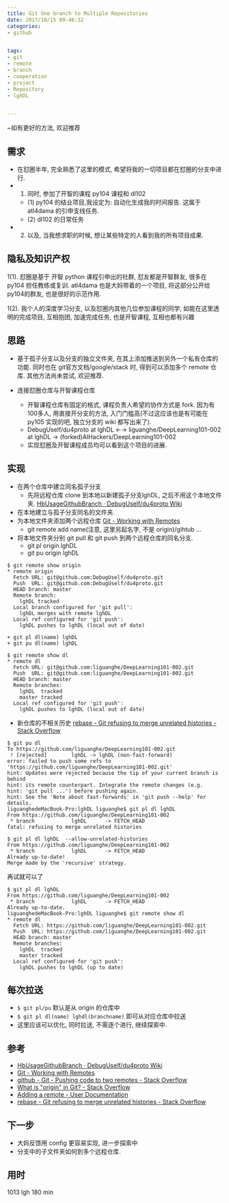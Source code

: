 ```yaml
---
title: Git One branch to Multiple Repositories
date: 2017/10/15 09:46:32
categories: 
- github


tags: 
- git
- remote
- branch 
- cooperation
- project
- Repository
- lghDL


---
```




~如有更好的方法, 欢迎推荐

## 需求
- 在怼圈半年, 完全熟悉了这里的模式, 希望将我的一切项目都在怼圈的分支中进行. 
- 1. 同时, 参加了开智的课程 py104 课程和 dl102
    - (1) py104 的结业项目,我设定为: 自动化生成我的时间报告. 这属于atl4dama 的引申支线任务. 
    - (2) dl102 的日常任务
- 2. 以及, 当我想求职的时候, 想让某些特定的人看到我的所有项目成果.

## 隐私及知识产权
1(1). 怼圈是基于 开智 python 课程引申出的社群, 怼友都是开智群友, 很多在 py104 担任教练或复训. atl4dama 也是大妈带着的一个项目, 将这部分公开给 py104的群友, 也是很好的示范作用. 

1(2). 我个人的深度学习分支, 以及怼圈内其他几位参加课程的同学, 如能在这里透明的完成项目, 互相抱团, 加速完成任务, 也是开智课程, 互相也都有兴趣

## 思路

- 基于孤子分支以及分支的独立文件夹, 在其上添加推送到另外一个私有仓库的功能. 同时也在 git官方文档/google/stack 时, 得到可以添加多个 remote 仓库. 其他方法尚未尝试, 欢迎推荐.

- 连接怼圈仓库与开智课程仓库
    - 开智课程仓库有固定的格式, 课程负责人希望的协作方式是 fork. 因为有100多人, 用直接开分支的方法, 入门门槛高(不过这应该也是有可能在 py105 实现的吧, 独立分支的 wiki 都写出来了).
    - DebugUself/du4proto at lghDL ←→ liguanghe/DeepLearning101-002 at lghDL -> (forked)AIHackers/DeepLearning101-002
    - 实现怼圈及开智课程成员均可以看到这个项目的进展. 

## 实现
- 在两个仓库中建立同名孤子分支
    + 先将远程仓库 clone 到本地以新建孤子分支lghDL, 之后不用这个本地文件夹. [HbUsageGithubBranch · DebugUself/du4proto Wiki](https://github.com/DebugUself/du4proto/wiki/HbUsageGithubBranch)
- 在本地建立与孤子分支同名的文件夹. 
- 为本地文件夹添加两个远程仓库 [Git - Working with Remotes](https://git-scm.com/book/en/v2/Git-Basics-Working-with-Remotes)
    + git remote add name(注意, 这里另起名字, 不是 origin)/gihtub ...
- 将本地文件夹分别 git pull 和 git push 到两个远程仓库的同名分支. 
    + git pl origin lghDL
    + git pu origin lghDL

```
$ git remote show origin
* remote origin
  Fetch URL: git@github.com:DebugUself/du4proto.git
  Push  URL: git@github.com:DebugUself/du4proto.git
  HEAD branch: master
  Remote branch:
    lghDL tracked
  Local branch configured for 'git pull':
    lghDL merges with remote lghDL
  Local ref configured for 'git push':
    lghDL pushes to lghDL (local out of date)
```

    + git pl dl(name) lghDL
    + git pu dl(name) lghDL 

```
$ git remote show dl
* remote dl
  Fetch URL: git@github.com:liguanghe/DeepLearning101-002.git
  Push  URL: git@github.com:liguanghe/DeepLearning101-002.git
  HEAD branch: master
  Remote branches:
    lghDL  tracked
    master tracked
  Local ref configured for 'git push':
    lghDL pushes to lghDL (local out of date)
```

+ 新仓库的不相关历史 [rebase - Git refusing to merge unrelated histories - Stack Overflow](https://stackoverflow.com/questions/37937984/git-refusing-to-merge-unrelated-histories)

```
$ git pu dl
To https://github.com/liguanghe/DeepLearning101-002.git
 ! [rejected]        lghDL -> lghDL (non-fast-forward)
error: failed to push some refs to 'https://github.com/liguanghe/DeepLearning101-002.git'
hint: Updates were rejected because the tip of your current branch is behind
hint: its remote counterpart. Integrate the remote changes (e.g.
hint: 'git pull ...') before pushing again.
hint: See the 'Note about fast-forwards' in 'git push --help' for details.
liguanghedeMacBook-Pro:lghDL liguanghe$ git pl dl lghDL
From https://github.com/liguanghe/DeepLearning101-002
 * branch            lghDL      -> FETCH_HEAD
fatal: refusing to merge unrelated histories
```


```
$ git pl dl lghDL  --allow-unrelated-histories
From https://github.com/liguanghe/DeepLearning101-002
 * branch            lghDL      -> FETCH_HEAD
Already up-to-date!
Merge made by the 'recursive' strategy.

```
再试就可以了
```
$ git pl dl lghDL
From https://github.com/liguanghe/DeepLearning101-002
 * branch            lghDL      -> FETCH_HEAD
Already up-to-date.
liguanghedeMacBook-Pro:lghDL liguanghe$ git remote show dl
* remote dl
  Fetch URL: https://github.com/liguanghe/DeepLearning101-002.git
  Push  URL: https://github.com/liguanghe/DeepLearning101-002.git
  HEAD branch: master
  Remote branches:
    lghDL  tracked
    master tracked
  Local ref configured for 'git push':
    lghDL pushes to lghDL (up to date)
```

## 每次拉送
- ```$ git pl/pu``` 默认是从 origin 的仓库中
- ```$ git pl dl(name) lghdl(branchname)``` 即可从对应仓库中拉送 
- 这里应该可以优化, 同时拉送, 不需逐个进行, 继续探索中. 

## 参考
- [HbUsageGithubBranch · DebugUself/du4proto Wiki](https://github.com/DebugUself/du4proto/wiki/HbUsageGithubBranch)
- [Git - Working with Remotes](https://git-scm.com/book/en/v2/Git-Basics-Working-with-Remotes)
- [github - Git - Pushing code to two remotes - Stack Overflow](https://stackoverflow.com/questions/14290113/git-pushing-code-to-two-remotes)
- [What is "origin" in Git? - Stack Overflow](https://stackoverflow.com/questions/9529497/what-is-origin-in-git)
- [Adding a remote - User Documentation](https://help.github.com/articles/adding-a-remote/)
- [rebase - Git refusing to merge unrelated histories - Stack Overflow](https://stackoverflow.com/questions/37937984/git-refusing-to-merge-unrelated-histories)


## 下一步
- 大妈反馈用 config 更容易实现, 进一步探索中
- 分支中的子文件夹如何到多个远程仓库.

## 用时
1013 lgh 180 min